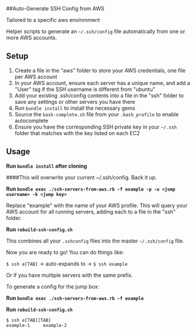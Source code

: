 ##Auto-Generate SSH Config from AWS

Tailored to a specific aws environment

Helper scripts to generate an `~/.ssh/config` file automatically from one or more AWS accounts.

Setup
-----

1. Create a file in the "aws" folder to store your AWS credentials, one file per AWS account
2. In your AWS account, ensure each server has a unique name, and add a "User" tag if the SSH username is different from "ubuntu"
3. Add your existing .ssh/config contents into a file in the "ssh" folder to save any settings or other servers you have there
4. Run `bundle install` to install the necessary gems
5. Source the `bash-complete.sh` file from your `.bash_profile` to enable autocomplete
6. Ensure you have the corresponding SSH private key in your `~/.ssh` folder that matches with the key listed on each EC2

Usage
-----
**Run `bundle install` after cloning**

####This will overwrite your current ~/.ssh/config. Back it up.

**Run `bundle exec ./ssh-servers-from-aws.rb -f example -p -u <jump username> -k <jump key>`**

Replace "example" with the name of your AWS profile. This will query your AWS account for all running servers, adding each to a file in the "ssh" folder.

**Run `rebuild-ssh-config.sh`**

This combines all your `.sshconfig` files into the master `~/.ssh/config` file.

Now you are ready to go! You can do things like:

`$ ssh e[TAB]` -> auto-expands to -> `$ ssh example`

Or if you have multiple servers with the same prefix.

To generate a config for the jump box:

**Run `bundle exec ./ssh-servers-from-aws.rb -f example`**

**Run `rebuild-ssh-config.sh`**
```
$ ssh e[TAB][TAB]
example-1     example-2
```
